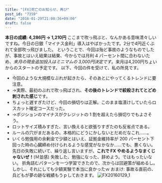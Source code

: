 ```yaml
---
title: "[FX]死亡のお知らせ、再び"
post_id: "7359"
date: "2016-01-29T21:00:36+09:00"
draft: false
---
```



**本日の成績: 4,286円 → 1,210円** ここまで吹っ飛ぶと、なんかある意味清々しいですね。今日の日銀「マイナス金利」導入はやばかったです。2分で4円近くぶれて全部吹っ飛びました。  ということで、今回は殆ど事故のようなものでしたが、事故とはいえ結果は結果、今からでは月利 4 パーセント間に合わないため、_来月の現金追加投入はミニマムの 3,000円決定です_。来月は4,200円ちょいからのスタートの予定です。 以下、今回の件を受けて、私の所見です。

  * 今回のような大規模なぶれが起きたら、そのあとにやってくるトレンドに要注意。
  * →実際、最初のぶれで吹っ飛ばされ、**その後のトレンドで絞殺されてとどめ刺された感じ**です。
  * ちょっと遅すぎたけど、今回の損切りは正解。このまま塩漬けしていたらロスカット確定コースだった。
  * →ポジションのマイナスがクレジットの 1 割を超えたら損切りでもよさそう。
  * ロットサイズ積みすぎた、言い換えると欲張りすぎたのも反省点である。
  * ルールの穴がまだあるの、本格的にどうにかしないとだめだなこれ……。
  * いくら勉強用の余剰金で少額とはいえ、証拠金維持率が 200 パーセント下回った時の心臓締め付けられるような感覚がなかなか……でも、悪くない。
先日の失敗に続いて、繰り返し言いますが、**これで FX やめるようなまくじゃないぜ！**(Ｍ並感) 失敗した、勉強になった、辞めよう。ではもったいない。 折角詰むパターンを一つ学習できたので、次からは回避策が組めるし。 しかし、それにしても少額実験で本当に良かったｗ おまけ: 事故る直前の、兵どもが夢の跡な戦績もうｐしておきます。 ![FX20160129_1](/wp-content/uploads/2016/01/FX20160129_1.png)
